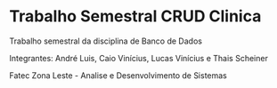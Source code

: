 # Trabalho Semestral CRUD Clinica
Trabalho semestral da disciplina de Banco de Dados 

Integrantes: André Luis, Caio Vinícius, Lucas Vinícius e Thais Scheiner

Fatec Zona Leste - Analise e Desenvolvimento de Sistemas






